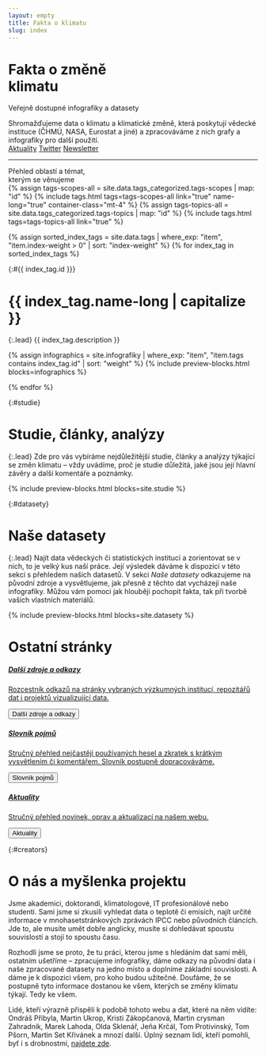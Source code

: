 ```yaml
---
layout: empty
title: Fakta o klimatu
slug: index
---
```

<div class="section intro pb-4">
    <div class="container">
        <h1 id="home">Fakta o změně<br>klimatu</h1>
        <span class="tagline">Veřejně dostupné infografiky a datasety</span>
        <p>Shromažďujeme data o klimatu a klimatické změně, která poskytují vědecké instituce (ČHMÚ, NASA, Eurostat a jiné) a zpracováváme z nich grafy a infografiky pro další použití.<br/>
            <a href="/aktuality" class="btn btn-secondary mt-3"><i class="fas fa-fw fa-newspaper"></i> Aktuality</a>
            <a href="https://twitter.com/{{ site.twitter }}" target="_blank" class="btn btn-secondary mt-3"><i class="fab fa-fw fa-twitter"></i> Twitter</a>
            <a href="{{ site.newsletter }}" target="_blank" class="btn btn-secondary mt-3"><i class="fas fa-fw fa-envelope-open-text"></i> Newsletter</a>
        </p>
        <hr/>
        <span class="tagline">Přehled oblastí a témat,<br/>kterým se věnujeme</span>
        <div class="tags-list">
            {% assign tags-scopes-all = site.data.tags_categorized.tags-scopes | map: "id" %}
            {% include tags.html tags=tags-scopes-all link="true" name-long="true" container-class="mt-4" %}
            {% assign tags-topics-all = site.data.tags_categorized.tags-topics | map: "id" %}
            {% include tags.html tags=tags-topics-all link="true" %}
        </div>
    </div>
</div>

{% assign sorted_index_tags = site.data.tags | where_exp: "item", "item.index-weight > 0" | sort: "index-weight" %}
{% for index_tag in sorted_index_tags %}
<div class="section"><div class="container" markdown="1">

{:#{{ index_tag.id }}}
# {{ index_tag.name-long | capitalize }}

{:.lead}
{{ index_tag.description }}

{% assign infographics = site.infografiky | where_exp: "item", "item.tags contains index_tag.id" | sort: "weight" %}
{% include preview-blocks.html blocks=infographics %}

</div></div>
{% endfor %}

<div class="section"><div class="container" markdown="1">

{:#studie}
# Studie, články, analýzy

{:.lead}
Zde pro vás vybíráme nejdůležitější studie, články a analýzy týkající se změn klimatu – vždy uvádíme, proč je studie důležitá, jaké jsou její hlavní závěry a další komentáře a poznámky.

{% include preview-blocks.html blocks=site.studie %}

</div></div>
<div class="section"><div class="container" markdown="1">

{:#datasety}
# Naše datasety

{:.lead}
Najít data vědeckých či statistických institucí a zorientovat se v nich, to je velký kus naší práce. Její výsledek dáváme k dispozici v této sekci s přehledem našich datasetů. V sekci _Naše datasety_ odkazujeme na původní zdroje a vysvětlujeme, jak přesně z těchto dat vycházejí naše infografiky. Můžou vám pomoci jak hlouběji pochopit fakta, tak při tvorbě vašich vlastních materiálů.

{% include preview-blocks.html blocks=site.datasety %}

</div></div>

<div class="section">
    <div class="container">
        <h1 id="pages">Ostatní stránky</h1>
        <div class="row justify-content-md-center">
            <div class="col-12 col-sm-4">
                <a href="/zdroje" class="preview-card card">
                    <div class="card-body">
                        <h5>Další zdroje a odkazy</h5>
                        <p class="card-text">Rozcestník odkazů na stránky vybraných výzkumných institucí, repozitářů dat i projektů vizualizující data.</p>
                        <button class="btn btn-primary btn-block"><i class="fas fa-fw fa-globe"></i> Další zdroje a odkazy</button>
                    </div>
                </a>
            </div>
            <div class="col-12 col-sm-4">
                <a href="/slovnik" class="preview-card card">
                    <div class="card-body">
                        <h5>Slovník pojmů</h5>
                        <p class="card-text">Stručný přehled nejčastěji používaných hesel a zkratek s krátkým vysvětlením či komentářem. Slovník postupně dopracováváme.</p>
                        <button class="btn btn-primary btn-block"><i class="fas fa-fw fa-book"></i> Slovník pojmů</button>
                    </div>
                </a>
            </div>
            <div class="col-12 col-sm-4">
                <a href="/aktuality" class="preview-card card">
                    <div class="card-body">
                        <h5>Aktuality</h5>
                        <p class="card-text">Stručný přehled novinek, oprav a aktualizací na našem webu.</p>
                        <button class="btn btn-primary btn-block"><i class="fas fa-fw fa-newspaper"></i> Aktuality</button>
                    </div>
                </a>
            </div>
        </div>
    </div>
</div>

<div class="section"><div class="container" markdown="1">

{:#creators}
# O nás a myšlenka projektu

Jsme akademici, doktorandi, klimatologové, IT profesionálové nebo studenti. Sami jsme si zkusili vyhledat data o teplotě či emisích, najít určité informace v mnohasetstránkových zprávách IPCC nebo původních článcích. Jde to, ale musíte umět dobře anglicky, musíte si dohledávat spoustu souvislostí a stojí to spoustu času.

Rozhodli jsme se proto, že tu práci, kterou jsme s hledáním dat sami měli, ostatním ušetříme – zpracujeme infografiky, dáme odkazy na původní data i naše zpracované datasety na jedno místo a doplníme základní souvislosti. A dáme je k dispozici všem, pro koho budou užitečné. Doufáme, že se postupně tyto informace dostanou ke všem, kterých se změny klimatu týkají. Tedy ke všem.

Lidé, kteří výrazně přispěli k podobě tohoto webu a dat, které na něm vidíte: Ondráš Přibyla, Martin Ukrop, Kristi Zákopčanová, Martin crysman Zahradník, Marek Lahoda, Olda Sklenář, Jeňa Krčál, Tom Protivinský, Tom Pšorn, Martin Set Křivánek a mnozí další. Úplný seznam lidí, kteří pomohli, byť i s drobnostmi, [najdete zde](https://github.com/mukrop/faktaoklimatu/blob/master/CONTRIBUTORS.md).

</div></div>
